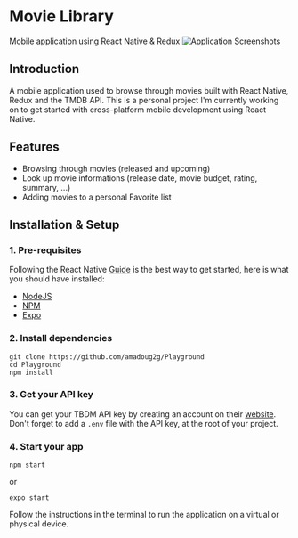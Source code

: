 # Movie Library
Mobile application using React Native &amp; Redux
![Application Screenshots](https://github.com/amadoug2g/Playground/blob/master/Images/Screenchots.png?raw=true)

## Introduction
A mobile application used to browse through movies built with React Native, Redux and the TMDB API.
This is a personal project I'm currently working on to get started with cross-platform mobile development using React Native.
## Features
* Browsing through movies (released and upcoming)
* Look up movie informations (release date, movie budget, rating, summary, ...)
* Adding movies to a personal Favorite list

## Installation & Setup
### 1. Pre-requisites
Following the React Native [Guide](https://reactnative.dev/docs/environment-setup) is the best way to get started, here is what you should have installed:
* [NodeJS](https://nodejs.org/en/)
* [NPM](https://www.npmjs.com/)
* [Expo](https://expo.io/)
### 2. Install dependencies
```
git clone https://github.com/amadoug2g/Playground
cd Playground
npm install
```
### 3. Get your API key
You can get your TBDM API key by creating an account on their [website](https://www.themoviedb.org/).
Don't forget to add a `.env` file with the API key, at the root of your project.
### 4. Start your app
```
npm start
```
or
```
expo start
```

Follow the instructions in the terminal to run the application on a virtual or physical device.
